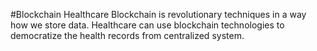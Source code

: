 #Blockchain Healthcare
Blockchain is revolutionary techniques in a way how we store data. Healthcare can use blockchain technologies to democratize the health records from centralized system. 

